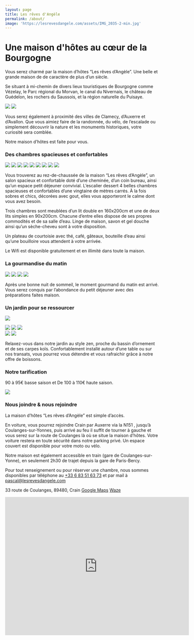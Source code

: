 ```yaml
---
layout: page
title: Les rêves d'Angèle
permalink: /about/
image: 'https://lesrevesdangele.com/assets/IMG_2035-2-min.jpg'
---
```

#  Une maison d'hôtes au cœur de la Bourgogne

Vous serez charmé par la maison d’hôtes “Les rêves d’Angèle”. Une belle et grande maison de de caractère de plus d’un siècle.

Se situant à mi-chemin de divers lieux touristiques de Bourgogne comme Vézelay, le Parc régional du Morvan, le canal du Nivernais, le château de Guédelon, les rochers du Saussois, et la région naturelle du Puisaye. 

<div class="gallery-box">
  <div class="gallery">
    <img src="https://lesrevesdangele.com/assets/IMG_2854-1-min-1.jpg">
    <img src="https://lesrevesdangele.com/assets/ecran.jpg">
  </div>
</div>

Vous serez également à proximité des villes de Clamecy, d’Auxerre et d’Avallon. Que vous aimiez faire de la randonnée, du vélo, de l’escalade ou simplement découvrir la nature et les monuments historiques, votre curiosité sera comblée.

Notre maison d’hôtes est faite pour vous.

### Des chambres spacieuses et confortables

<div class="gallery-box">
  <div class="gallery">
    <img src="https://lesrevesdangele.com/assets/1.jpg">
    <img src="https://lesrevesdangele.com/assets/2.jpg">
    <img src="https://lesrevesdangele.com/assets/3.jpg">
    <img src="https://lesrevesdangele.com/assets/4.jpg">
    <img src="https://lesrevesdangele.com/assets/5.jpg">
    <img src="https://lesrevesdangele.com/assets/6.jpg">
    <img src="https://lesrevesdangele.com/assets/7.jpg">
    <img src="https://lesrevesdangele.com/assets/8.jpg">
    <img src="https://lesrevesdangele.com/assets/9.jpg">
  </div>
</div>

Vous trouverez au rez-de-chaussée de la maison “Les rêves d’Angèle”, un salon spacieux et confortable doté d’une cheminée, d’un coin bureau, ainsi qu’un espace petit déjeuner convivial. L’escalier dessert 4 belles chambres spacieuses et confortables d’une vingtaine de mètres carrés. À la fois sobres et chics, décorées avec gout, elles vous apporteront le calme dont vous avez besoin.

Trois chambres sont meublées d’un lit double en 160x200cm et une de deux lits simples en 90x200cm. Chacune d’entre elles dispose de ses propres commodités et de sa salle d’eau. Linge de maison, savon et gel douche ainsi qu’un sèche-cheveu sont à votre disposition.

Un plateau de courtoisie avec thé, café, gâteaux, bouteille d’eau ainsi qu’une bouilloire vous attendent à votre arrivée.

Le Wifi est disponible gratuitement et en illimité dans toute la maison.

### La gourmandise du matin

<div class="gallery-box">
  <div class="gallery">
    <img src="https://lesrevesdangele.com/assets/1-1.jpg">
    <img src="https://lesrevesdangele.com/assets/2-1.jpg">
    <img src="https://lesrevesdangele.com/assets/3-1.jpg">
    <img src="https://lesrevesdangele.com/assets/4-1.jpg">
  </div>
</div>

Après une bonne nuit de sommeil, le moment gourmand du matin est arrivé. Vous serez conquis par l’abondance du petit déjeuner avec des préparations faites maison.

### Un jardin pour se ressourcer

![](https://lesrevesdangele.com/assets/2-2.jpg)

<div class="gallery-box">
  <div class="gallery">
    <img src="https://lesrevesdangele.com/assets/1-2.jpg">
    <img src="https://lesrevesdangele.com/assets/4-2.jpg">
    <img src="https://lesrevesdangele.com/assets/5-1.jpg">
  </div>
</div>

<div class="gallery-box">
  <div class="gallery">
    <img src="https://lesrevesdangele.com/assets/3-2.jpg">
    <img src="https://lesrevesdangele.com/assets/6-1.jpg">
  </div>
</div>

Relaxez-vous dans notre jardin au style zen, proche du bassin d’ornement et de ses carpes koïs. Confortablement installé autour d’une table ou sur nos transats, vous pourrez vous détendre et vous rafraichir grâce à notre offre de boissons.

### Notre tarification

90 à 95€ basse saison et
De 100 à 110€ haute saison.

![](https://lesrevesdangele.com/assets/IMG_2712-1-min.JPG)

### Nous joindre & nous rejoindre

La maison d’hôtes “Les rêves d’Angèle” est simple d’accès.

En voiture, vous pourrez rejoindre Crain par Auxerre via la N151 , jusqu’à Coulanges-sur-Yonnes, puis arrivé au feu il suffit de tourner à gauche et vous serez sur la route de Coulanges là où se situe la maison d’hôtes. Votre voiture restera en toute sécurité dans notre parking privé. Un espace couvert est disponible pour votre moto ou vélo.

Notre maison est également accessible en train (gare de Coulanges-sur-Yonne), en seulement 2h30 de trajet depuis la gare de Paris-Bercy.

Pour tout renseignement ou pour réserver une chambre, nous sommes disponibles par téléphone au [+33 6 83 51 63 73](tel:0033683516373) et par mail à pascal@lesrevesdangele.com

33 route de Coulanges, 89480, Crain
[Google Maps](https://www.google.com/maps/place/Les+r%C3%AAves+d'Ang%C3%A8le/@47.5289639,3.5442161,17z/data=!4m18!1m9!3m8!1s0x47ee2f9453405f73:0x797fd1ba442d4134!2zTGVzIHLDqnZlcyBkJ0FuZ8OobGU!5m2!4m1!1i2!8m2!3d47.5289639!4d3.5464101!3m7!1s0x47ee2f9453405f73:0x797fd1ba442d4134!5m2!4m1!1i2!8m2!3d47.5289639!4d3.5464101)
[Waze](https://waze.com/ul/hu06w2sqkm)

<iframe src="https://www.google.com/maps/embed?pb=!1m18!1m12!1m3!1d2693.994818633331!2d3.5442160510380174!3d47.528963879077445!2m3!1f0!2f0!3f0!3m2!1i1024!2i768!4f13.1!3m3!1m2!1s0x47ee2f9453405f73%3A0x797fd1ba442d4134!2zTGVzIHLDqnZlcyBkJ0FuZ8OobGU!5e0!3m2!1sfr!2sfr!4v1618145367590!5m2!1sfr!2sfr" width="600" height="450" style="border:0;" allowfullscreen="" loading="lazy"></iframe>